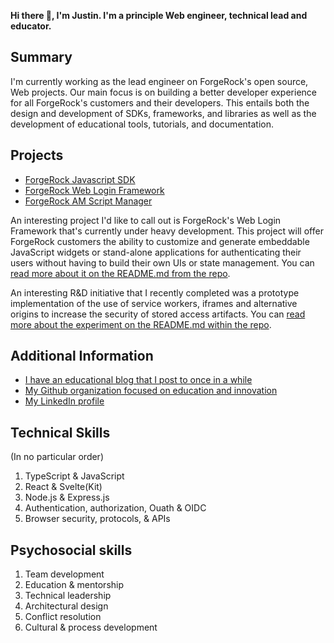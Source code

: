 **Hi there 👋, I'm Justin. I'm a principle Web engineer, technical lead and educator.**

## Summary

I'm currently working as the lead engineer on ForgeRock's open source, Web projects. Our main focus is on building a better developer experience for all ForgeRock's customers and their developers. This entails both the design and development of SDKs, frameworks, and libraries as well as the development of educational tools, tutorials, and documentation.

## Projects

- [ForgeRock Javascript SDK](https://github.com/ForgeRock/forgerock-javascript-sdk)
- [ForgeRock Web Login Framework](https://github.com/cerebrl/forgerock-web-login-framework)
- [ForgeRock AM Script Manager](https://github.com/cerebrl/forgerock-am-script-manager)

An interesting project I'd like to call out is ForgeRock's Web Login Framework that's currently under heavy development. This project will offer ForgeRock customers the ability to customize and generate embeddable JavaScript widgets or stand-alone applications for authenticating their users without having to build their own UIs or state management. You can [read more about it on the README.md from the repo](https://github.com/cerebrl/forgerock-web-login-framework#forgerock-web-login-framework).

An interesting R&D initiative that I recently completed was a prototype implementation of the use of service workers, iframes and alternative origins to increase the security of stored access artifacts. You can [read more about the experiment on the README.md within the repo](https://github.com/cerebrl/sw-iframe-prototype).

## Additional Information

- [I have an educational blog that I post to once in a while](https://cerebralideas.com)
- [My Github organization focused on education and innovation](https://github.com/cerebralideas)
- [My LinkedIn profile](https://www.linkedin.com/in/cerebrl/)

## Technical Skills
(In no particular order)

1. TypeScript & JavaScript
2. React & Svelte(Kit)
3. Node.js & Express.js
4. Authentication, authorization, Ouath & OIDC
5. Browser security, protocols, & APIs

## Psychosocial skills

1. Team development
2. Education & mentorship
3. Technical leadership
4. Architectural design
5. Conflict resolution
6. Cultural & process development
